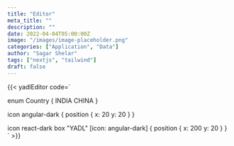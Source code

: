 ```yaml
---
title: "Editor"
meta_title: ""
description: ""
date: 2022-04-04T05:00:00Z
image: "/images/image-placeholder.png"
categories: ["Application", "Data"]
author: "Sagar Shelar"
tags: ["nextjs", "tailwind"]
draft: false
---
```


{{< yadlEditor code=`

enum Country {
  INDIA
  CHINA
}

icon angular-dark {
    position {
        x: 20 y: 20
    }
}

icon react-dark
box "YADL" [icon: angular-dark] {
    position {
        x: 200 y: 20
    }
}
` >}}
